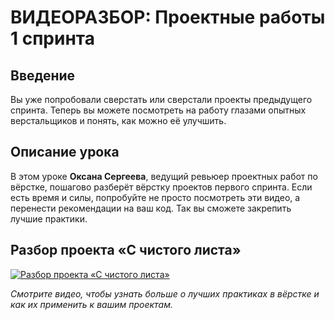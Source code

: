 # ВИДЕОРАЗБОР: Проектные работы 1 спринта

## Введение
Вы уже попробовали сверстать или сверстали проекты предыдущего спринта. Теперь вы можете посмотреть на работу глазами опытных верстальщиков и понять, как можно её улучшить.

## Описание урока
В этом уроке **Оксана Сергеева**, ведущий ревьюер проектных работ по вёрстке, пошагово разберёт вёрстку проектов первого спринта. Если есть время и силы, попробуйте не просто посмотреть эти видео, а перенести рекомендации на ваш код. Так вы сможете закрепить лучшие практики.

## Разбор проекта «С чистого листа»
[![Разбор проекта «С чистого листа»](https://img.youtube.com/vi/9IjcYdOY5Po/0.jpg)](https://youtu.be/9IjcYdOY5Po?si=M52SwwD5qF0JgJhm)

_Смотрите видео, чтобы узнать больше о лучших практиках в вёрстке и как их применить к вашим проектам._
